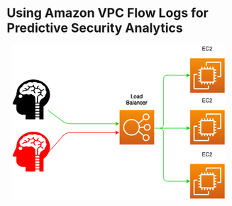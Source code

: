# Using Amazon VPC Flow Logs for Predictive Security Analytics

<p align="center">
  <img src="images/01_no_waf.png">
</p>

